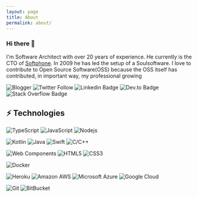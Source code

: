 ```yaml
---
layout: page
title: About
permalink: about/
---
```


### Hi there 👋

I'm Software Architect with over 20 years of experience. He currently is the CTO of [Softphone](http://www.softphone.it). In 2009 he has led the setup of a Soulsoftware.
I love to contribute to Open Source Software(OSS) because the OSS itself has contributed, in important way, my professional growing

![Blogger](https://img.shields.io/badge/-Blogger-orange?style=flat-square&logo=blogger&labelColor=E0E0E0&https://soulsoftware-bsc.blogspot.com/)
![Twitter Follow](https://img.shields.io/twitter/follow/bsorrentinoJ?label=twitter)
![Linkedin Badge](https://img.shields.io/badge/-Linked%20In-blue?style=flat-square&logo=Linkedin&logoColor=white&link=https://www.linkedin.com/in/bartolomeosorrentino/)
![Dev.to Badge](https://img.shields.io/badge/-Dev.To-gray?style=flat-square&logo=dev.to&link=https://dev.to/bsorrentino)
![Stack Overflow Badge](https://img.shields.io/badge/-Stack%20Overflow-gray?style=social&logo=stackoverflow&link=https://stackoverflow.com/users/521197/bsorrentino)

## ⚡ Technologies


![TypeScript](https://img.shields.io/badge/-TypeScript-007ACC?style=flat-square&logo=typescript)
![JavaScript](https://img.shields.io/badge/-JavaScript-black?style=flat-square&logo=javascript)
![Nodejs](https://img.shields.io/badge/-Nodejs-339933?style=flat&logoColor=white&logo=Node.js)

![Kotlin](https://img.shields.io/badge/-Kotlin-0095D5?style=flat-square&logoColor=white&logo=kotlin)
![Java](https://img.shields.io/badge/-java-E34A86?style=flat-square&logo=java)
![Swift](https://img.shields.io/badge/-Swift-FA7343?style=flat-square&logoColor=white&logo=Swift)
![C/C++](https://img.shields.io/badge/-C++-00599C?style=flat-square&logo=c)

![Web Components](https://img.shields.io/badge/-Web%20Components-29ABE2?style=flat-square&logo=webcomponents.org&logoColor=white)
![HTML5](https://img.shields.io/badge/-HTML5-E34F26?style=flat-square&logo=html5&logoColor=white)
![CSS3](https://img.shields.io/badge/-CSS3-1572B6?style=flat-square&logo=css3)

![Docker](https://img.shields.io/badge/-Docker-black?style=flat-square&logo=docker)

![Heroku](https://img.shields.io/badge/-Heroku-430098?style=flat-square&logo=heroku)
![Amazon AWS](https://img.shields.io/badge/Amazon%20AWS-232F3E?style=flat-square&logo=amazon-aws)
![Microsoft Azure](https://img.shields.io/badge/Microsoft%20Azure-232F7E?style=flat-square&logo=microsoft-azure)
![Google Cloud](https://img.shields.io/badge/Google%20Cloud-black?style=flat-square&logo=google-cloud)

![Git](https://img.shields.io/badge/-Git-black?style=flat-square&logo=git)
![BitBucket](https://img.shields.io/badge/-BitBucket-darkblue?style=flat-square&logo=bitbucket)

<!--

**bsorrentino/bsorrentino** is a ✨ _special_ ✨ repository because its `README.md` (this file) appears on your GitHub profile.

Here are some ideas to get you started:

- 🔭 I’m currently working on ...
- 🌱 I’m currently learning ...
- 👯 I’m looking to collaborate on ...
- 🤔 I’m looking for help with ...
- 💬 Ask me about ...
- 📫 How to reach me: ...
- 😄 Pronouns: ...
- ⚡ Fun fact: ...
-->
